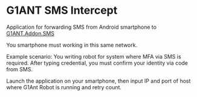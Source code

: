 # G1ANT SMS Intercept

Application for forwarding SMS from Android smartphone to [G1ANT.Addon.SMS](https://github.com/marianwitkowski/G1ANT.Addon.SMS)

You smartphone must working in this same network.

Example scenario:
You writing robot for system where MFA via SMS is required. After typing credential, you must confirm your identity via code from SMS.

Launch the application on your smartphone, then input IP and port of host where G1Ant Robot is running and retry count.

